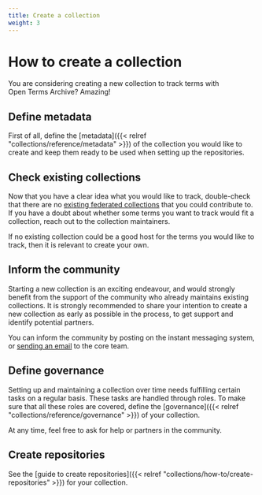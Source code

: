 ```yaml
---
title: Create a collection
weight: 3
---
```


# How to create a collection

You are considering creating a new collection to track terms with Open Terms Archive? Amazing!

## Define metadata

First of all, define the [metadata]({{< relref "collections/reference/metadata" >}}) of the collection you would like to create and keep them ready to be used when setting up the repositories.

## Check existing collections

Now that you have a clear idea what you would like to track, double-check that there are no [existing federated collections](https://opentermsarchive.org/#collections) that you could contribute to. If you have a doubt about whether some terms you want to track would fit a collection, reach out to the collection maintainers.

If no existing collection could be a good host for the terms you would like to track, then it is relevant to create your own.

## Inform the community

Starting a new collection is an exciting endeavour, and would strongly benefit from the support of the community who already maintains existing collections. It is strongly recommended to share your intention to create a new collection as early as possible in the process, to get support and identify potential partners.

You can inform the community by posting on the instant messaging system, or [sending an email](mailto:contact@opentermsarchive.org) to the core team.

## Define governance

Setting up and maintaining a collection over time needs fulfilling certain tasks on a regular basis. These tasks are handled through roles. To make sure that all these roles are covered, define the [governance]({{< relref "collections/reference/governance" >}}) of your collection.

At any time, feel free to ask for help or partners in the community.

## Create repositories

See the [guide to create repositories]({{< relref "collections/how-to/create-repositories" >}}) for your collection.
